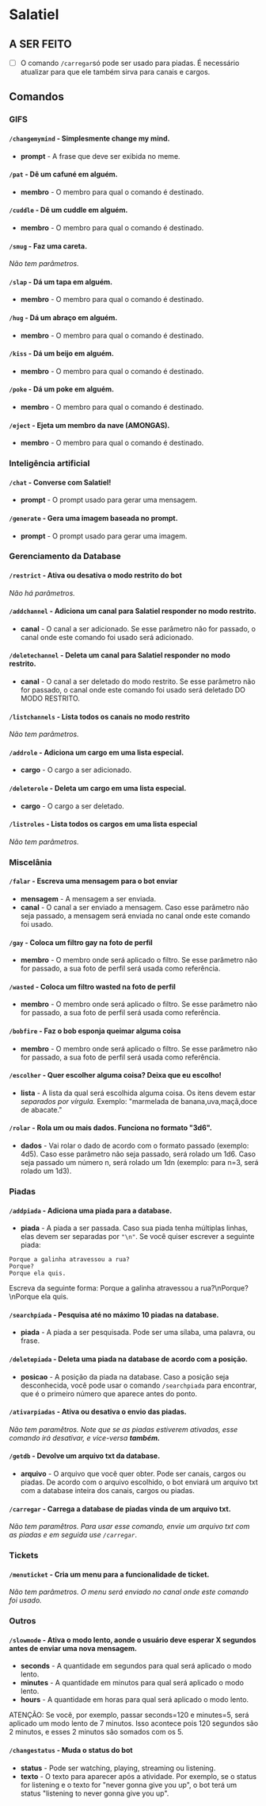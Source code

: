 # Salatiel

## A SER FEITO

- [ ] O comando `/carregar`só pode ser usado para piadas. É necessário atualizar para que ele também sirva para canais e cargos.

## Comandos

### GIFS

#### `/changemymind` - Simplesmente change my mind.

- **prompt** - A frase que deve ser exibida no meme.

#### `/pat` - Dê um cafuné em alguém.

- **membro** - O membro para qual o comando é destinado.

#### `/cuddle` - Dê um cuddle em alguém.

- **membro** - O membro para qual o comando é destinado.

#### `/smug` - Faz uma careta.

*Não tem parâmetros.*

#### `/slap` - Dá um tapa em alguém.

- **membro** - O membro para qual o comando é destinado.

#### `/hug` - Dá um abraço em alguém.

- **membro** - O membro para qual o comando é destinado.

#### `/kiss` - Dá um beijo em alguém.

- **membro** - O membro para qual o comando é destinado.

#### `/poke` - Dá um poke em alguém.

- **membro** - O membro para qual o comando é destinado.

#### `/eject` - Ejeta um membro da nave (AMONGAS).

- **membro** - O membro para qual o comando é destinado.

### Inteligência artificial

#### `/chat` - Converse com Salatiel!

- **prompt** - O prompt usado para gerar uma mensagem.

#### `/generate` - Gera uma imagem baseada no prompt.

- **prompt** - O prompt usado para gerar uma imagem.

### Gerenciamento da Database

#### `/restrict` - Ativa ou desativa o modo restrito do bot

*Não há parâmetros.*

#### `/addchannel` - Adiciona um canal para Salatiel responder no modo restrito.

- **canal** - O canal a ser adicionado. Se esse parâmetro não for passado, o canal onde este comando foi usado será adicionado.

#### `/deletechannel` - Deleta um canal para Salatiel responder no modo restrito.

- **canal** - O canal a ser deletado do modo restrito. Se esse parâmetro não for passado, o canal onde este comando foi usado será deletado DO MODO RESTRITO.

#### `/listchannels` - Lista todos os canais no modo restrito

*Não tem parâmetros.*

#### `/addrole` - Adiciona um cargo em uma lista especial.

- **cargo** - O cargo a ser adicionado.

#### `/deleterole` - Deleta um cargo em uma lista especial.

- **cargo** - O cargo a ser deletado.

#### `/listroles` - Lista todos os cargos em uma lista especial

*Não tem parâmetros.*

### Miscelânia

#### `/falar` - Escreva uma mensagem para o bot enviar

- **mensagem** - A mensagem a ser enviada.
- **canal** - O canal a ser enviado a mensagem. Caso esse parâmetro não seja passado, a mensagem será enviada no canal onde este comando foi usado.

#### `/gay` - Coloca um filtro gay na foto de perfil

- **membro** - O membro onde será aplicado o filtro. Se esse parâmetro não for passado, a sua foto de perfil será usada como referência.

#### `/wasted` - Coloca um filtro wasted na foto de perfil

- **membro** - O membro onde será aplicado o filtro. Se esse parâmetro não for passado, a sua foto de perfil será usada como referência.

#### `/bobfire` - Faz o bob esponja queimar alguma coisa

- **membro** - O membro onde será aplicado o filtro. Se esse parâmetro não for passado, a sua foto de perfil será usada como referência.

#### `/escolher` - Quer escolher alguma coisa? Deixa que eu escolho!

- **lista** - A lista da qual será escolhida alguma coisa. Os itens devem estar *separados por vírgula.* Exemplo: "marmelada de banana,uva,maçã,doce de abacate."

#### `/rolar` - Rola um ou mais dados. Funciona no formato "3d6".

- **dados** - Vai rolar o dado de acordo com o formato passado (exemplo: 4d5). Caso esse parâmetro não seja passado, será rolado um 1d6. Caso seja passado um número n, será rolado um 1dn (exemplo: para n=3, será rolado um 1d3).

### Piadas

#### `/addpiada` - Adiciona uma piada para a database.

- **piada** - A piada a ser passada. Caso sua piada tenha múltiplas linhas, elas devem ser separadas por `"\n"`. Se você quiser escrever a seguinte piada:

```
Porque a galinha atravessou a rua?
Porque?
Porque ela quis.
```

Escreva da seguinte forma: Porque a galinha atravessou a rua?\nPorque?\nPorque ela quis.

#### `/searchpiada` - Pesquisa até no máximo 10 piadas na database.

- **piada** - A piada a ser pesquisada. Pode ser uma sílaba, uma palavra, ou frase.

#### `/deletepiada` - Deleta uma piada na database de acordo com a posição.

- **posicao** - A posição da piada na database. Caso a posição seja desconhecida, você pode usar o comando `/searchpiada` para encontrar, que é o primeiro número que aparece antes do ponto.

#### `/ativarpiadas` - Ativa ou desativa o envio das piadas.

*Não tem paramêtros. Note que se as piadas estiverem ativadas, esse comando irá desativar, e vice-versa **também.***

#### `/getdb` - Devolve um arquivo txt da database.

- **arquivo** - O arquivo que você quer obter. Pode ser canais, cargos ou piadas. De acordo com o arquivo escolhido, o bot enviará um arquivo txt com a database inteira dos canais, cargos ou piadas.

#### `/carregar` - Carrega a database de piadas vinda de um arquivo txt.

*Não tem paramêtros. Para usar esse comando, envie um arquivo txt com as piadas e em seguida use `/carregar`*.

### Tickets

#### `/menuticket` - Cria um menu para a funcionalidade de ticket.

*Não tem parâmetros. O menu será enviado no canal onde este comando foi usado.*

### Outros

#### `/slowmode` - Ativa o modo lento, aonde o usuário deve esperar X segundos antes de enviar uma nova mensagem.

- **seconds** - A quantidade em segundos para qual será aplicado o modo lento.
- **minutes** - A quantidade em minutos para qual será aplicado o modo lento.
- **hours** - A quantidade em horas para qual será aplicado o modo lento.

ATENÇÃO: Se você, por exemplo, passar seconds=120 e minutes=5, será aplicado um modo lento de 7 minutos. Isso acontece pois 120 segundos são 2 minutos, e esses 2 minutos são somados com os 5.

#### `/changestatus` - Muda o status do bot

- **status** - Pode ser watching, playing, streaming ou listening.
- **texto** - O texto para aparecer após a atividade. Por exemplo, se o status for listening e o texto for "never gonna give you up", o bot terá um status "listening to never gonna give you up".

